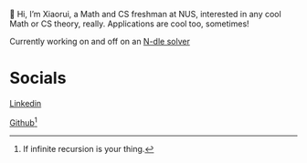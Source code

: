  👋 Hi, I’m Xiaorui, a Math and CS freshman at NUS, interested in any cool Math or CS theory, really. Applications are cool too, sometimes!
 
 Currently working on and off on an [N-dle solver](https://github.com/xiaorui-ui/Ndle/blob/main/wordle/Wordle.java)
 
 # Socials
 [Linkedin](https://www.linkedin.com/in/xiaorui-zhang-83687a196/)

[Github](https://github.com/xiaorui-ui)[^1]
 
 [^1]: If infinite recursion is your thing.


<!---
xiaorui-ui/xiaorui-ui is a ✨ special ✨ repository because its `README.md` (this file) appears on your GitHub profile.
You can click the Preview link to take a look at your changes.
--->
